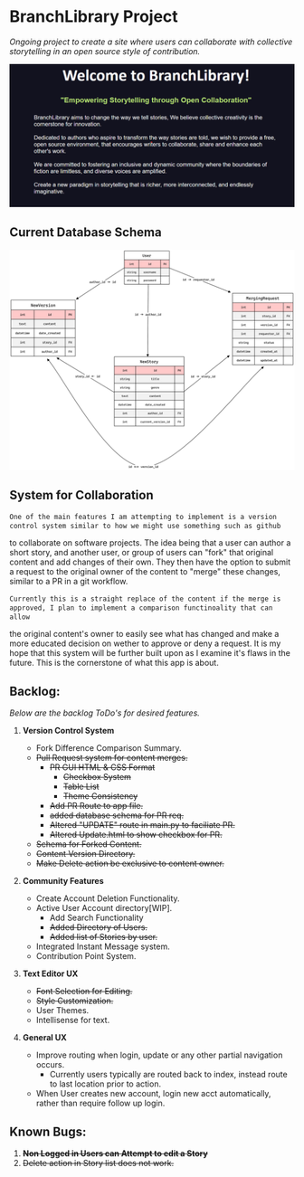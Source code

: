 # BranchLibrary Project

*Ongoing project to create a site where users can collaborate with collective storytelling in an open source style of contribution.*

![Mission Statement](main.png)

## Current Database Schema
![DB Model](db_model.png)


## System for Collaboration
    One of the main features I am attempting to implement is a version control system similar to how we might use something such as github
to collaborate on software projects. The idea being that a user can author a short story, and another user, or group of users can "fork"
that original content and add changes of their own. They then have the option to submit a request to the original owner of the content to 
"merge" these changes, similar to a PR in a git workflow. 

    Currently this is a straight replace of the content if the merge is approved, I plan to implement a comparison functinoality that can allow
the original content's owner to easily see what has changed and make a more educated decision on wether to approve or deny a request. It is my 
hope that this system will be further built upon as I examine it's flaws in the future. This is the cornerstone of what this app is about.



## Backlog:
*Below are the backlog ToDo's for desired features.*

1) __Version Control System__
	- Fork Difference Comparison Summary.
	- ~~Pull Request system for content merges.~~
        - ~~PR GUI HTML & CSS Format~~
            - ~~Checkbox System~~
            - ~~Table List~~
            - ~~Theme Consistency~~
        - ~~Add PR Route to app file.~~
        - ~~added database schema for PR req.~~
        - ~~Altered "UPDATE" route in main.py to faciliate PR.~~
        - ~~Altered Update.html to show checkbox for PR.~~
    - ~~Schema for Forked Content.~~
	- ~~Content Version Directory.~~
    - ~~Make Delete action be exclusive to content owner.~~

2) __Community Features__
    - Create Account Deletion Functionality.
    - Active User Account directory[WIP].
        - Add Search Functionality
	    - ~~Added Directory of Users.~~
        - ~~Added list of Stories by user.~~
    - Integrated Instant Message system.
	- Contribution Point System.
    
3) __Text Editor UX__
	- ~~Font Selection for Editing.~~
	- ~~Style Customization.~~
	- User Themes.
	- Intellisense for text.

4) __General UX__
    - Improve routing when login, update or any other partial navigation occurs.
        - Currently users typically are routed back to index, instead route to last location prior to action.
    - When User creates new account, login new acct automatically, rather than require follow up login.

## Known Bugs:
1) ~~__Non Logged in Users can Attempt to edit a Story__~~
2) ~~Delete action in Story list does not work.~~
